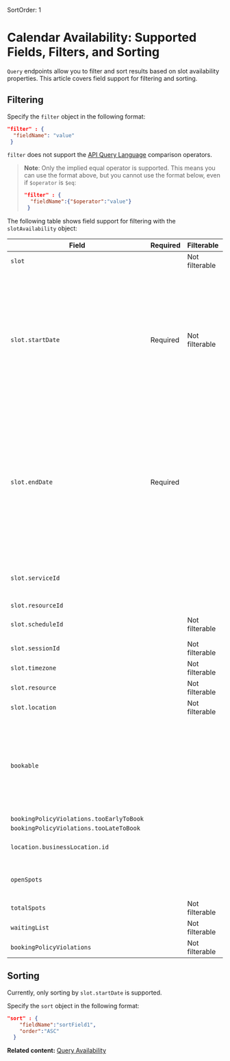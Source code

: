 SortOrder: 1
# Calendar Availability: Supported Fields, Filters, and Sorting

`Query` endpoints allow you to filter and sort results based on slot availability properties. This article covers field support for filtering and sorting.

## Filtering

Specify the `filter` object in the following format:  

```json
"filter" : {  
  "fieldName": "value"  
 } 
```

`filter` does not support the [API Query Language](https://dev.wix.com/api/rest/getting-started/api-query-language) comparison operators. 

> **Note**: Only the implied equal operator is supported. This means you can use the 
>    format above, but you cannot use the format below, even if `$operator` is `$eq`: 
>    
>    ```json
>    "filter" : {  
>      "fieldName":{"$operator":"value"}  
>     }
>    ```

The following table shows field support for filtering with the `slotAvailability` object:

| Field                                  | Required | Filterable     | Sortable | Notes                                                                                                                                                                                                                                                                                                                                                                                                                                   |
| -------------------------------------- | -------- | -------------- | -------- | --------------------------------------------------------------------------------------------------------------------------------------------------------------------------------------------------------------------------------------------------------------------------------------------------------------------------------------------------------------------------------------------------------------------------------------- |
| `slot`                                 |          | Not filterable |          |                                                                                                                                                                                                                                                                                                                                                                                                                                         |
| `slot.startDate`                       | Required | Not filterable | Sortable | Returns slots that start at, or after, this date. If `timezone` is specified, the `slot.startDate` for the query is according to the local date and time, which means that the timezone offset in the format is ignored.                                                                                                                                                                                                           |
| `slot.endDate`                         | Required |                |          | Returns slots that end at, or before, this date. If the `timezone` is specified, the `slot.endDate` for the query is according to the local date and time, which means that the timezone offset in the format is ignored.                                                                                                                                                                                                              |
| `slot.serviceId`                       |          |                |          | Supports multiple values, returned if slot is provided.                                                                                                                                                                                                                                                                                                                                                                                 |
| `slot.resourceId`                      |          |                |          |                                                                                                                                                                                                                                                                                                                                                                                                                                         |
| `slot.scheduleId`                      |          | Not filterable |          | Returned if `slot` is provided.                                                                                                                                                                                                                                                                                                                                                                                                         |
| `slot.sessionId`                       |          | Not filterable |          |                                                                                                                                                                                                                                                                                                                                                                                                                                         |
| `slot.timezone`                        |          | Not filterable |          |                                                                                                                                                                                                                                                                                                                                                                                                                                         |
| `slot.resource`                        |          | Not filterable |          |                                                                                                                                                                                                                                                                                                                                                                                                                                         |
| `slot.location`                        |          | Not filterable |          |                                                                                                                                                                                                                                                                                                                                                                                                                                         |
| `bookable`                             |          |                |          | When filtered by `true`, returns only available slots. Otherwise, returns both available and non-available slots. This field is always returned.                                                                                                                                                                                                                                                                                         |
| `bookingPolicyViolations.tooEarlyToBook` |          |                |          |                                                                                                                                                                                                                                                                                                                                                                                                                                         |
| `bookingPolicyViolations.tooLateToBook`  |          |                |          |                                                                                                                                                                                                                                                                                                                                                                                                                                         |
| `location.businessLocation.id`         |          |                |          | Supports multiple values.                                                                                                                                                                                                                                                                                                                                                                                                                |
| `openSpots`                            |          |                |          | Returns slots with at least this number of open spots.                                                                                                                                                                                                                                                                                                                                                                                  |
| `totalSpots`                           |          | Not filterable |          |                                                                                                                                                                                                                                                                                                                                                                                                                                         |
| `waitingList`                          |          | Not filterable |          |                                                                                                                                                                                                                                                                                                                                                                                                                                         |
| `bookingPolicyViolations`              |          | Not filterable |          |                                                                                                                                                                                                                                                                                                                                                                                                                                         |



## Sorting

Currently, only sorting by `slot.startDate` is supported.

Specify the `sort` object in the following format:  

```json
"sort" : { 
    "fieldName":"sortField1",
    "order":"ASC"
  }
```

__Related content:__
[Query Availability](https://dev.wix.com/api/rest/wix-bookings/availability-calendar/query-availability)
